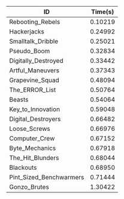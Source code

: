 |ID|Time(s)|
|-|-|
|Rebooting_Rebels|0.10219|
|Hackerjacks|0.24992|
|Smalltalk_Dribble|0.25021|
|Pseudo_Boom|0.32834|
|Digitally_Destroyed|0.33442|
|Artful_Maneuvers|0.37343|
|Grapevine_Squad|0.48094|
|The_ERROR_List|0.50764|
|Beasts|0.54064|
|Key_to_Innovation|0.59048|
|Digital_Destroyers|0.66482|
|Loose_Screws|0.66976|
|Computer_Crew|0.67152|
|Byte_Mechanics|0.67918|
|The_Hit_Blunders|0.68044|
|Blackouts|0.68950|
|Pint_Sized_Benchwarmers|0.71444|
|Gonzo_Brutes|1.30422|
